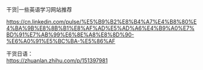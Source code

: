 干货|一些英语学习网站推荐

https://cn.linkedin.com/pulse/%E5%B9%B2%E8%B4%A7%E4%B8%80%E4%BA%9B%E8%8B%B1%E8%AF%AD%E5%AD%A6%E4%B9%A0%E7%BD%91%E7%AB%99%E6%8E%A8%E8%8D%90-%E6%A0%91%E5%BC%BA-%E5%86%AF  

干货日语：   
https://zhuanlan.zhihu.com/p/151397981    
